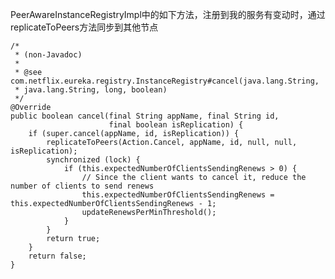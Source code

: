 PeerAwareInstanceRegistryImpl中的如下方法，注册到我的服务有变动时，通过replicateToPeers方法同步到其他节点

    /*
     * (non-Javadoc)
     *
     * @see com.netflix.eureka.registry.InstanceRegistry#cancel(java.lang.String,
     * java.lang.String, long, boolean)
     */
    @Override
    public boolean cancel(final String appName, final String id,
                          final boolean isReplication) {
        if (super.cancel(appName, id, isReplication)) {
            replicateToPeers(Action.Cancel, appName, id, null, null, isReplication);
            synchronized (lock) {
                if (this.expectedNumberOfClientsSendingRenews > 0) {
                    // Since the client wants to cancel it, reduce the number of clients to send renews
                    this.expectedNumberOfClientsSendingRenews = this.expectedNumberOfClientsSendingRenews - 1;
                    updateRenewsPerMinThreshold();
                }
            }
            return true;
        }
        return false;
    }
